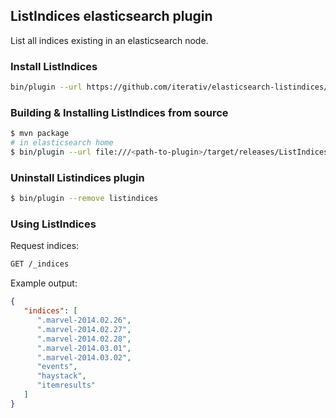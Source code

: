 ## ListIndices elasticsearch plugin

List all indices existing in an elasticsearch node.

### Install ListIndices

```bash
bin/plugin --url https://github.com/iterativ/elasticsearch-listindices/blob/master/binary/ListIndicesPlugin-1.0-SNAPSHOT.zip --install listindices
```

### Building & Installing ListIndices from source

```bash
$ mvn package
# in elasticsearch home
$ bin/plugin --url file:///<path-to-plugin>/target/releases/ListIndicesPlugin-1.0-SNAPSHOT-plugin.zip --install listindices
```

### Uninstall Listindices plugin

```bash
$ bin/plugin --remove listindices
```

### Using ListIndices

Request indices:
```rest
GET /_indices
```

Example output:
```json
{
   "indices": [
      ".marvel-2014.02.26",
      ".marvel-2014.02.27",
      ".marvel-2014.02.28",
      ".marvel-2014.03.01",
      ".marvel-2014.03.02",
      "events",
      "haystack",
      "itemresults"
   ]
}
```

